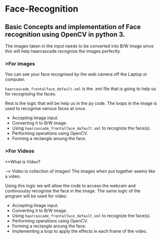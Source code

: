# Face-Recognition ###
## Basic Concepts and implementation of Face recognition using OpenCV in python 3.

The images taken in the input needs to be converted into B/W image since this will help haarcascade recognize the images perfectly.

### >For images
  You can see your face recognised by the web camera off the Laptop or computer.
  
 `haarcascade_frontalface_default.xml` is the .xml file that is going to help us for recognising the faces.
 
 Rest is the logic that will be help us in the py code. 
 The loops in the image is used to recognise various faces at once.
 
* Accepting Image input.
* Converting it to B/W image.
* Using `haarcascade_frontalface_default.xml` to recognize the face(s).
* Performing operations using OpenCV.
* Forming a rectangle aroung the face.

### >For Videos

**What is Video?

--> Video is collection of images! The images when put together seems like a video.

Using this logic we will allow the code to access the webcam and continuoulsy recognise the face in the image.
The same logic of the program will be used for video:

* Accepting Image input.
* Converting it to B/W image.
* Using `haarcascade_frontalface_default.xml` to recognize the face(s).
* Performing operations using OpenCV.
* Forming a rectangle aroung the face.
* Implementing a loop to apply the effects in each frame of the video.
